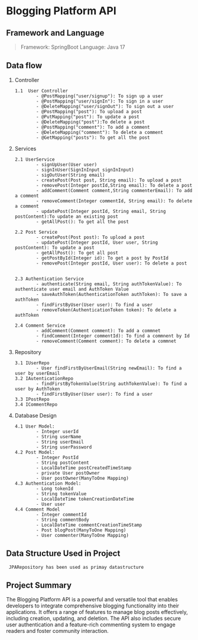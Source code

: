 # Blogging Platform API

## Framework and Language

> Framework: SpringBoot Language: Java 17

## Data flow

1.  Controller

        1.1  User Controller
                - @PostMapping("user/signup"): To sign up a user
                - @PostMapping("user/signIn"): To sign in a user
                - @DeleteMapping("user/signOut"): To sign out a user
                - @PostMapping("post"): To upload a post
                - @PutMapping("post"): To update a post
                - @DeleteMapping("post"):To delete a post
                - @PostMapping("comment"): To add a comment
                - @DeleteMapping("comment"): To delete a comment
                - @GetMapping("posts"): To get all the post

2.  Services

        2.1 UserService
                - signUpUser(User user)
                - signInUser(SignInInput signInInput)
                - sigOutUser(String email)
                - createPost(Post post, String email): To upload a post
                - removePost(Integer postId,String email): To delete a post
                - addComment(Comment comment,String commenterEmail): To add a comment
                - removeComment(Integer commentId, String email): To delete a comment
                - updatePost(Integer postId, String email, String postContent):To update an existing post
                - getAllPost(): To get all the post

        2.2 Post Service
                - createPost(Post post): To upload a post
                - updatePost(Integer postId, User user, String postContent): To update a post
                - getAllPost(): To get all post
                - getPostById(Integer id): To get a post by PostId
                - removePost(Integer postId, User user): To delete a post


        2.3 Authentication Service
                - authenticate(String email, String authTokenValue): To authenticate user email and AuthToken Value
                - saveAuthToken(AuthenticationToken authToken): To save a authToken
                - findFirstByUser(User user): To find a user
                - removeToken(AuthenticationToken token): To delete a authToken

        2.4 Comment Service
                - addComment(Comment comment): To add a commnet
                - findComment(Integer commentId): To find a commnent by Id
                - removeComment(Comment comment): To delete a commnet

3.  Repository

        3.1 IUserRepo
                - User findFirstByUserEmail(String newEmail): To find a user by userEmail
        3.2 IAutenticationRepo
                - findFirstByTokenValue(String authTokenValue): To find a user by AuthToken
                - findFirstByUser(User user): To find a user
        3.3 IPostRepo
        3.4 ICommentRepo

4.  Database Design

        4.1 User Model:
                - Integer userId
                - String userName
                - String userEmail
                - String userPassword
        4.2 Post Model:
                - Integer PostId
                - String postContent
                - LocalDateTime postCreatedTimeStamp
                - private User postOwner
                - User postOwner(ManyToOne Mapping)
        4.3 Authentication Model:
                - Long tokenId
                - String tokenValue
                - LocalDateTime tokenCreationDateTime
                - User user
        4.4 Comment Model
                - Integer commentId
                - String commentBody
                - LocalDateTime commentCreationTimeStamp
                - Post blogPost(ManyToOne Mapping)
                - User commenter(ManyToOne Mapping)

## Data Structure Used in Project

     JPARepository has been used as primay datastructure

## Project Summary

The Blogging Platform API is a powerful and versatile tool that enables developers to integrate comprehensive blogging functionality into their applications. It offers a range of features to manage blog posts effectively, including creation, updating, and deletion. The API also includes secure user authentication and a feature-rich commenting system to engage readers and foster community interaction.
